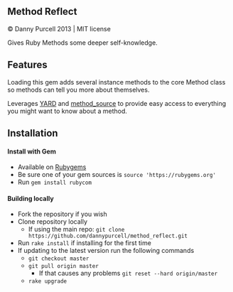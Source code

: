 Method Reflect
---------------

&copy; Danny Purcell 2013 | MIT license

Gives Ruby Methods some deeper self-knowledge.

Features
---------------

Loading this gem adds several instance methods to the core Method class so methods can tell you more about themselves.

Leverages [YARD](https://github.com/lsegal/yard) and [method_source](https://github.com/banister/method_source) to
provide easy access to everything you might want to know about a method.


Installation
---------------

#### Install with Gem
* Available on [Rubygems](https://rubygems.org/gems/method_reflect)
* Be sure one of your gem sources is `source 'https://rubygems.org'`
* Run `gem install rubycom`

#### Building locally
* Fork the repository if you wish
* Clone repository locally
    * If using the main repo: `git clone https://github.com/dannypurcell/method_reflect.git`
* Run `rake install` if installing for the first time
* If updating to the latest version run the following commands
    * `git checkout master`
    * `git pull origin master`
        * If that causes any problems `git reset --hard origin/master`
    * `rake upgrade`
